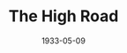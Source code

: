 ---
title: The High Road
date: 1933-05-09
closing_date:
layout: productions
featured_image:
image_caption:
image_credit:
playbill:
Theatre: Theatre Jacksonville
cast:
- Lord Teylesmore: Charles Luckie
- Duke of Warrington: E.S. Beauchamp-Nobbs
- Lady Minster: Elizabeth Mizelle
- Lord Crayle: Isaac Peiser
- Morton: J. Pable Delgado
- Ernest: Jack Richards
- James Hilary: John H. Pratt
- Sir Reginald Whelby: Leon Bailey
- Lady Trench: Louise Twitty
- Alex: Nell Killinger
- Elsie Hilary: Sara Clark Kelly
crew:
- Director: Charles F. Hopkins, Jr.
- Props:
  - Gladys Barrs
  - Leon Bailey
- Scenery: Ronald Kennard
understudies:
orchestra:
external_links:
---